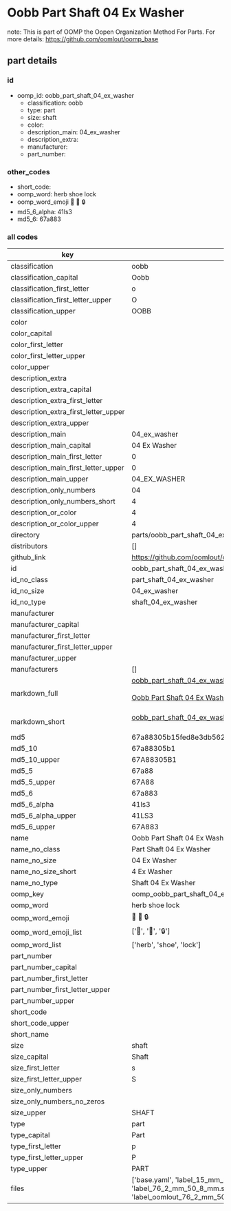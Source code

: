 # Oobb Part Shaft 04 Ex Washer  

note: This is part of OOMP the Oopen Organization Method For Parts. For more details: https://github.com/oomlout/oomp_base

##  part details





### id
* oomp_id: oobb_part_shaft_04_ex_washer
  * classification: oobb
  * type: part
  * size: shaft
  * color: 
  * description_main: 04_ex_washer
  * description_extra: 
  * manufacturer: 
  * part_number: 

### other_codes
* short_code: 
* oomp_word: herb shoe lock
* oomp_word_emoji :herb: :shoe: :lock:
* md5_6_alpha: 41ls3
* md5_6: 67a883

### all codes 
| key | value |  
| --- | --- |  
| classification | oobb |  
| classification_capital | Oobb |  
| classification_first_letter | o |  
| classification_first_letter_upper | O |  
| classification_upper | OOBB |  
| color |  |  
| color_capital |  |  
| color_first_letter |  |  
| color_first_letter_upper |  |  
| color_upper |  |  
| description_extra |  |  
| description_extra_capital |  |  
| description_extra_first_letter |  |  
| description_extra_first_letter_upper |  |  
| description_extra_upper |  |  
| description_main | 04_ex_washer |  
| description_main_capital | 04 Ex Washer |  
| description_main_first_letter | 0 |  
| description_main_first_letter_upper | 0 |  
| description_main_upper | 04_EX_WASHER |  
| description_only_numbers | 04 |  
| description_only_numbers_short | 4 |  
| description_or_color | 4 |  
| description_or_color_upper | 4 |  
| directory | parts/oobb_part_shaft_04_ex_washer |  
| distributors | [] |  
| github_link | https://github.com/oomlout/oomlout_oomp_part_src/tree/main/parts/oobb_part_shaft_04_ex_washer/working |  
| id | oobb_part_shaft_04_ex_washer |  
| id_no_class | part_shaft_04_ex_washer |  
| id_no_size | 04_ex_washer |  
| id_no_type | shaft_04_ex_washer |  
| manufacturer |  |  
| manufacturer_capital |  |  
| manufacturer_first_letter |  |  
| manufacturer_first_letter_upper |  |  
| manufacturer_upper |  |  
| manufacturers | [] |  
| markdown_full | [oobb_part_shaft_04_ex_washer](https://github.com/oomlout/oomlout_oomp_part_src/tree/main/parts/oobb_part_shaft_04_ex_washer/working)<br>[](https://github.com/oomlout/oomlout_oomp_part_src/tree/main/parts/oobb_part_shaft_04_ex_washer/working)<br>[Oobb Part Shaft 04 Ex Washer](https://github.com/oomlout/oomlout_oomp_part_src/tree/main/parts/oobb_part_shaft_04_ex_washer/working)<br><br> |  
| markdown_short | [oobb_part_shaft_04_ex_washer](https://github.com/oomlout/oomlout_oomp_part_src/tree/main/parts/oobb_part_shaft_04_ex_washer/working)<br><br> |  
| md5 | 67a88305b15fed8e3db5622a3e4c1a96 |  
| md5_10 | 67a88305b1 |  
| md5_10_upper | 67A88305B1 |  
| md5_5 | 67a88 |  
| md5_5_upper | 67A88 |  
| md5_6 | 67a883 |  
| md5_6_alpha | 41ls3 |  
| md5_6_alpha_upper | 41LS3 |  
| md5_6_upper | 67A883 |  
| name | Oobb Part Shaft 04 Ex Washer |  
| name_no_class | Part Shaft 04 Ex Washer |  
| name_no_size | 04 Ex Washer |  
| name_no_size_short | 4 Ex Washer |  
| name_no_type | Shaft 04 Ex Washer |  
| oomp_key | oomp_oobb_part_shaft_04_ex_washer |  
| oomp_word | herb shoe lock |  
| oomp_word_emoji | :herb: :shoe: :lock: |  
| oomp_word_emoji_list | [':herb:', ':shoe:', ':lock:'] |  
| oomp_word_list | ['herb', 'shoe', 'lock'] |  
| part_number |  |  
| part_number_capital |  |  
| part_number_first_letter |  |  
| part_number_first_letter_upper |  |  
| part_number_upper |  |  
| short_code |  |  
| short_code_upper |  |  
| short_name |  |  
| size | shaft |  
| size_capital | Shaft |  
| size_first_letter | s |  
| size_first_letter_upper | S |  
| size_only_numbers |  |  
| size_only_numbers_no_zeros |  |  
| size_upper | SHAFT |  
| type | part |  
| type_capital | Part |  
| type_first_letter | p |  
| type_first_letter_upper | P |  
| type_upper | PART |  
| files | ['base.yaml', 'label_15_mm_30_mm.pdf', 'label_15_mm_30_mm.svg', 'label_76_2_mm_50_8_mm.pdf', 'label_76_2_mm_50_8_mm.svg', 'label_oomlout_76_2_mm_50_8_mm.pdf', 'label_oomlout_76_2_mm_50_8_mm.svg', 'readme.md', 'working.json', 'working.yaml'] |  
